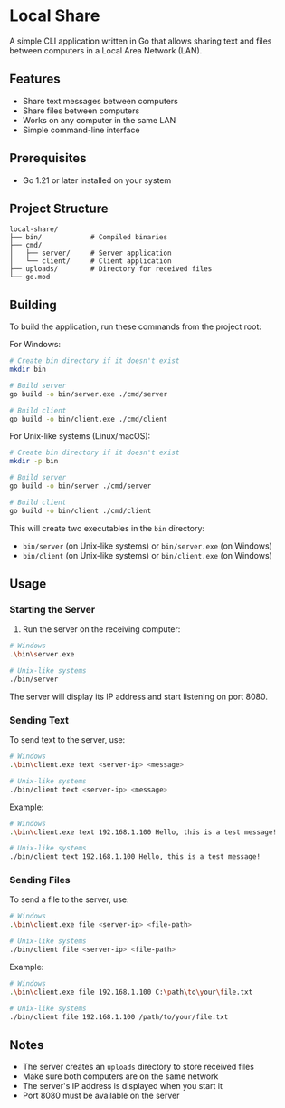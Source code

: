 # Local Share

A simple CLI application written in Go that allows sharing text and files between computers in a Local Area Network (LAN).

## Features

- Share text messages between computers
- Share files between computers
- Works on any computer in the same LAN
- Simple command-line interface

## Prerequisites

- Go 1.21 or later installed on your system

## Project Structure

```
local-share/
├── bin/            # Compiled binaries
├── cmd/
│   ├── server/     # Server application
│   └── client/     # Client application
├── uploads/        # Directory for received files
└── go.mod
```

## Building

To build the application, run these commands from the project root:

For Windows:
```bash
# Create bin directory if it doesn't exist
mkdir bin

# Build server
go build -o bin/server.exe ./cmd/server

# Build client
go build -o bin/client.exe ./cmd/client
```

For Unix-like systems (Linux/macOS):
```bash
# Create bin directory if it doesn't exist
mkdir -p bin

# Build server
go build -o bin/server ./cmd/server

# Build client
go build -o bin/client ./cmd/client
```

This will create two executables in the `bin` directory:
- `bin/server` (on Unix-like systems) or `bin/server.exe` (on Windows)
- `bin/client` (on Unix-like systems) or `bin/client.exe` (on Windows)

## Usage

### Starting the Server

1. Run the server on the receiving computer:
```bash
# Windows
.\bin\server.exe

# Unix-like systems
./bin/server
```

The server will display its IP address and start listening on port 8080.

### Sending Text

To send text to the server, use:
```bash
# Windows
.\bin\client.exe text <server-ip> <message>

# Unix-like systems
./bin/client text <server-ip> <message>
```

Example:
```bash
# Windows
.\bin\client.exe text 192.168.1.100 Hello, this is a test message!

# Unix-like systems
./bin/client text 192.168.1.100 Hello, this is a test message!
```

### Sending Files

To send a file to the server, use:
```bash
# Windows
.\bin\client.exe file <server-ip> <file-path>

# Unix-like systems
./bin/client file <server-ip> <file-path>
```

Example:
```bash
# Windows
.\bin\client.exe file 192.168.1.100 C:\path\to\your\file.txt

# Unix-like systems
./bin/client file 192.168.1.100 /path/to/your/file.txt
```

## Notes

- The server creates an `uploads` directory to store received files
- Make sure both computers are on the same network
- The server's IP address is displayed when you start it
- Port 8080 must be available on the server 